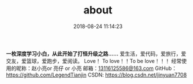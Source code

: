﻿---
title: about
date: 2018-08-24 11:14:23
---
**一枚深度学习小白，从此开始了打怪升级之路......**
爱生活，爱代码，爱旅行，爱交友，爱篮球，爱跑步，爱阅读。 Love！ To love！！To be love！！！
经常使用的昵称：赵小亮or 亮仔 or 小亮
邮箱：13116125586@163.com
GitHub：https://github.com/LegendTianjin
CSDN: https://blog.csdn.net/jinyuan7708
